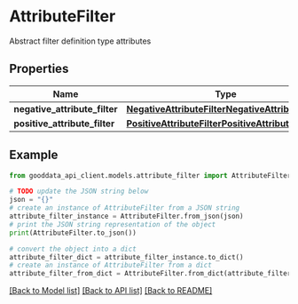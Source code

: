 # AttributeFilter

Abstract filter definition type attributes

## Properties

Name | Type | Description | Notes
------------ | ------------- | ------------- | -------------
**negative_attribute_filter** | [**NegativeAttributeFilterNegativeAttributeFilter**](NegativeAttributeFilterNegativeAttributeFilter.md) |  | 
**positive_attribute_filter** | [**PositiveAttributeFilterPositiveAttributeFilter**](PositiveAttributeFilterPositiveAttributeFilter.md) |  | 

## Example

```python
from gooddata_api_client.models.attribute_filter import AttributeFilter

# TODO update the JSON string below
json = "{}"
# create an instance of AttributeFilter from a JSON string
attribute_filter_instance = AttributeFilter.from_json(json)
# print the JSON string representation of the object
print(AttributeFilter.to_json())

# convert the object into a dict
attribute_filter_dict = attribute_filter_instance.to_dict()
# create an instance of AttributeFilter from a dict
attribute_filter_from_dict = AttributeFilter.from_dict(attribute_filter_dict)
```
[[Back to Model list]](../README.md#documentation-for-models) [[Back to API list]](../README.md#documentation-for-api-endpoints) [[Back to README]](../README.md)


